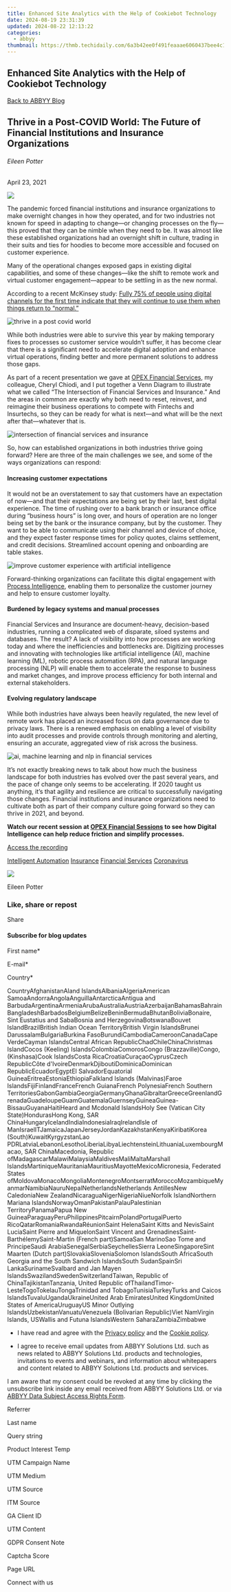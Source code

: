 ```yaml
---
title: Enhanced Site Analytics with the Help of Cookiebot Technology
date: 2024-08-19 23:31:39
updated: 2024-08-22 12:13:22
categories:
  - abbyy
thumbnail: https://thmb.techidaily.com/6a3b42ee0f491feaaae6060437bee4c1fe86f210fd6ba7270c68a358652e000e.jpg
---
```


## Enhanced Site Analytics with the Help of Cookiebot Technology

[Back to ABBYY Blog](https://tools.techidaily.com/abbyy/products/)

## Thrive in a Post-COVID World: The Future of Financial Institutions and Insurance Organizations

###### Eileen Potter

April 23, 2021

![](https://static1.abbyy.com/abbyycommedia/33505/buyers-contactless-payment-new.jpg) 

The pandemic forced financial institutions and insurance organizations to make overnight changes in how they operated, and for two industries not known for speed in adapting to change—or changing processes on the fly—this proved that they can be nimble when they need to be. It was almost like these established organizations had an overnight shift in culture, trading in their suits and ties for hoodies to become more accessible and focused on customer experience.

Many of the operational changes exposed gaps in existing digital capabilities, and some of these changes—like the shift to remote work and virtual customer engagement—appear to be settling in as the new normal.

According to a recent McKinsey study: [Fully 75% of people using digital channels for the first time indicate that they will continue to use them when things return to “normal.”](https://www.mckinsey.com/business-functions/mckinsey-digital/our-insights/the-covid-19-recovery-will-be-digital-a-plan-for-the-first-90-days)

![thrive in a post covid world](https://static1.abbyy.com/abbyycommedia/32815/fintech-insurtech-2.jpg)

While both industries were able to survive this year by making temporary fixes to processes so customer service wouldn’t suffer, it has become clear that there is a significant need to accelerate digital adoption and enhance virtual operations, finding better and more permanent solutions to address those gaps.

As part of a recent presentation we gave at [OPEX Financial Services](https://www.processexcellencenetwork.com/events-opex-in-financial-services/), my colleague, Cheryl Chiodi, and I put together a Venn Diagram to illustrate what we called “The Intersection of Financial Services and Insurance.” And the areas in common are exactly why both need to reset, reinvest, and reimagine their business operations to compete with Fintechs and Insurtechs, so they can be ready for what is next—and what will be the next after that—whatever that is.

![intersection of financial services and insurance](https://static1.abbyy.com/abbyycommedia/32811/intersection-of-financial-services-and-insurance.png)

So, how can established organizations in both industries thrive going forward? Here are three of the main challenges we see, and some of the ways organizations can respond:

#### Increasing customer expectations

It would not be an overstatement to say that customers have an expectation of now—and that their expectations are being set by their last, best digital experience. The time of rushing over to a bank branch or insurance office during “business hours” is long over, and hours of operation are no longer being set by the bank or the insurance company, but by the customer. They want to be able to communicate using their channel and device of choice, and they expect faster response times for policy quotes, claims settlement, and credit decisions. Streamlined account opening and onboarding are table stakes.

![improve customer experience with artificial intelligence](https://static1.abbyy.com/abbyycommedia/32423/b-1.jpg)

Forward-thinking organizations can facilitate this digital engagement with [Process Intelligence](https://tools.techidaily.com/abbyy/products/), enabling them to personalize the customer journey and help to ensure customer loyalty.

#### Burdened by legacy systems and manual processes

Financial Services and Insurance are document-heavy, decision-based industries, running a complicated web of disparate, siloed systems and databases. The result? A lack of visibility into how processes are working today and where the inefficiencies and bottlenecks are. Digitizing processes and innovating with technologies like artificial intelligence (AI), machine learning (ML), robotic process automation (RPA), and natural language processing (NLP) will enable them to accelerate the response to business and market changes, and improve process efficiency for both internal and external stakeholders.

#### Evolving regulatory landscape

While both industries have always been heavily regulated, the new level of remote work has placed an increased focus on data governance due to privacy laws. There is a renewed emphasis on enabling a level of visibility into audit processes and provide controls through monitoring and alerting, ensuring an accurate, aggregated view of risk across the business.

![ai, machine learning and nlp in financial services](https://static1.abbyy.com/abbyycommedia/32816/fintech-insurtech-1.jpg)

It’s not exactly breaking news to talk about how much the business landscape for both industries has evolved over the past several years, and the pace of change only seems to be accelerating. If 2020 taught us anything, it’s that agility and resilience are critical to successfully navigating those changes. Financial institutions and insurance organizations need to cultivate both as part of their company culture going forward so they can thrive in 2021, and beyond.

**Watch our recent session at [OPEX Financial Sessions](https://tools.techidaily.com/abbyy/products/) to see how Digital Intelligence can help reduce friction and simplify processes.**

[Access the recording](https://tools.techidaily.com/abbyy/products/)

[Intelligent Automation](https://tools.techidaily.com/abbyy/products/) [Insurance](https://tools.techidaily.com/abbyy/products/) [Financial Services](https://tools.techidaily.com/abbyy/products/) [Coronavirus](https://tools.techidaily.com/abbyy/products/) 

![](https://static1.abbyy.com/abbyycommedia/31994/eileenpotter-198x198.png)

Eileen Potter

### Like, share or repost

Share 

#### Subscribe for blog updates

First name\*

E-mail\*

Сountry\*

СountryAfghanistanAland IslandsAlbaniaAlgeriaAmerican SamoaAndorraAngolaAnguillaAntarcticaAntigua and BarbudaArgentinaArmeniaArubaAustraliaAustriaAzerbaijanBahamasBahrainBangladeshBarbadosBelgiumBelizeBeninBermudaBhutanBoliviaBonaire, Sint Eustatius and SabaBosnia and HerzegovinaBotswanaBouvet IslandBrazilBritish Indian Ocean TerritoryBritish Virgin IslandsBrunei DarussalamBulgariaBurkina FasoBurundiCambodiaCameroonCanadaCape VerdeCayman IslandsCentral African RepublicChadChileChinaChristmas IslandCocos (Keeling) IslandsColombiaComorosCongo (Brazzaville)Congo, (Kinshasa)Cook IslandsCosta RicaCroatiaCuraçaoCyprusCzech RepublicCôte d'IvoireDenmarkDjiboutiDominicaDominican RepublicEcuadorEgyptEl SalvadorEquatorial GuineaEritreaEstoniaEthiopiaFalkland Islands (Malvinas)Faroe IslandsFijiFinlandFranceFrench GuianaFrench PolynesiaFrench Southern TerritoriesGabonGambiaGeorgiaGermanyGhanaGibraltarGreeceGreenlandGrenadaGuadeloupeGuamGuatemalaGuernseyGuineaGuinea-BissauGuyanaHaitiHeard and Mcdonald IslandsHoly See (Vatican City State)HondurasHong Kong, SAR ChinaHungaryIcelandIndiaIndonesiaIraqIrelandIsle of ManIsraelITJamaicaJapanJerseyJordanKazakhstanKenyaKiribatiKorea (South)KuwaitKyrgyzstanLao PDRLatviaLebanonLesothoLiberiaLibyaLiechtensteinLithuaniaLuxembourgMacao, SAR ChinaMacedonia, Republic ofMadagascarMalawiMalaysiaMaldivesMaliMaltaMarshall IslandsMartiniqueMauritaniaMauritiusMayotteMexicoMicronesia, Federated States ofMoldovaMonacoMongoliaMontenegroMontserratMoroccoMozambiqueMyanmarNamibiaNauruNepalNetherlandsNetherlands AntillesNew CaledoniaNew ZealandNicaraguaNigerNigeriaNiueNorfolk IslandNorthern Mariana IslandsNorwayOmanPakistanPalauPalestinian TerritoryPanamaPapua New GuineaParaguayPeruPhilippinesPitcairnPolandPortugalPuerto RicoQatarRomaniaRwandaRéunionSaint HelenaSaint Kitts and NevisSaint LuciaSaint Pierre and MiquelonSaint Vincent and GrenadinesSaint-BarthélemySaint-Martin (French part)SamoaSan MarinoSao Tome and PrincipeSaudi ArabiaSenegalSerbiaSeychellesSierra LeoneSingaporeSint Maarten (Dutch part)SlovakiaSloveniaSolomon IslandsSouth AfricaSouth Georgia and the South Sandwich IslandsSouth SudanSpainSri LankaSurinameSvalbard and Jan Mayen IslandsSwazilandSwedenSwitzerlandTaiwan, Republic of ChinaTajikistanTanzania, United Republic ofThailandTimor-LesteTogoTokelauTongaTrinidad and TobagoTunisiaTurkeyTurks and Caicos IslandsTuvaluUgandaUkraineUnited Arab EmiratesUnited KingdomUnited States of AmericaUruguayUS Minor Outlying IslandsUzbekistanVanuatuVenezuela (Bolivarian Republic)Viet NamVirgin Islands, USWallis and Futuna IslandsWestern SaharaZambiaZimbabwe

* I have read and agree with the [Privacy policy](https://tools.techidaily.com/abbyy/products/) and the [Cookie policy](https://tools.techidaily.com/abbyy/products/).

* I agree to receive email updates from ABBYY Solutions Ltd. such as news related to ABBYY Solutions Ltd. products and technologies, invitations to events and webinars, and information about whitepapers and content related to ABBYY Solutions Ltd. products and services.  
    
I am aware that my consent could be revoked at any time by clicking the unsubscribe link inside any email received from ABBYY Solutions Ltd. or via [ABBYY Data Subject Access Rights Form](https://tools.techidaily.com/abbyy/products/).

Referrer

Last name

Query string

Product Interest Temp

UTM Campaign Name

UTM Medium

UTM Source

ITM Source

GA Client ID

UTM Content

GDPR Consent Note

Captcha Score

Page URL

Connect with us

<ins class="adsbygoogle"
     style="display:block"
     data-ad-format="autorelaxed"
     data-ad-client="ca-pub-7571918770474297"
     data-ad-slot="1223367746"></ins>



<ins class="adsbygoogle"
     style="display:block"
     data-ad-client="ca-pub-7571918770474297"
     data-ad-slot="8358498916"
     data-ad-format="auto"
     data-full-width-responsive="true"></ins>
